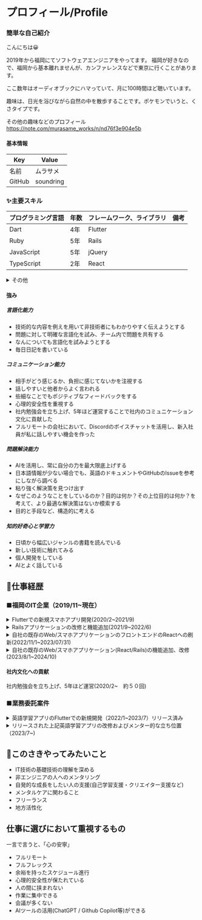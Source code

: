 # プロフィール/Profile

### 簡単な自己紹介
こんにちは😀

2019年から福岡にてソフトウェアエンジニアをやってます。
福岡が好きなので、福岡から基本離れませんが、カンファレンスなどで東京に行くことがあります。

ここ数年はオーディオブックにハマっていて、月に100時間ほど聴いています。

趣味は、日光を浴びながら自然の中を散歩することです。ポケモンでいうと、くさタイプです。

その他の趣味などのプロフィール
https://note.com/murasame_works/n/nd76f3e904e5b

#### 基本情報
|  Key  |  Value  |
| ---- | ---- |
|  名前  |  ムラサメ  |
|  GitHub  |  soundring  |

 ### ✨主要スキル
|  プログラミング言語  |  年数  |  フレームワーク、ライブラリ  |  備考  |
| ---- | ---- | ---- | ---- |
|  Dart  |  4年  |  Flutter  |    |
|  Ruby  | 5年  |  Rails  |    |
|  JavaScript  | 5年  |  jQuery |  |
|  TypeScript  | 2年  |  React |  |

<details><summary>その他</summary>

|   エディタ  |  年数  |  備考  |
| ---- | ---- | ---- |
|  Visual Studio Code	  |  5年  |    |
|  RubyMine	  |  3年  |    |
|  Android Studio |  4年  |    |
|  Xcode  |  4年  |    |

|   DB  |  備考  |
| ---- | ---- |
|  MariaDB |  Rails案件にて使用 |
|  PostgreSQL |  Rails案件にて使用 |
|  Cloud Firestore |  副業のFlutter案件にて使用 |

|   OS  |  備考  |
| ---- | ---- |
|  Windows(XP~最新) |  私的利用  |
|  Mac(Sierra~最新)  |  開発、私的使用  |

|   バージョン管理  |  年数  |
| ---- | ---- |
|  Git |  5年 |
|  GitHub |  5年 |
|  Bitbucket |  4年 |

</details>

#### 強み
##### 言語化能力
- 技術的な内容を例えを用いて非技術者にもわかりやすく伝えようとする
- 問題に対して明確な言語化を試み、チーム内で問題を共有する
- なんについても言語化を試みようとする
- 毎日日記を書いている

##### コミュニケーション能力
 - 相手がどう感じるか、負担に感じてないかを注視する
 - 話しやすいと他者からよく言われる
 - 些細なことでもポジティブなフィードバックをする
 - 心理的安全性を重視する
 - 社内勉強会を立ち上げ、5年ほど運営することで社内のコミュニケーション文化に貢献した
 - フルリモートの会社において、Discordのボイスチャットを活用し、新入社員が私に話しやすい機会を作った

##### 問題解決能力 
- AIを活用し、常に自分の力を最大限底上げする
- 日本語情報が少ない場合でも、英語のドキュメントやGitHubのIssueを参考にしながら調べる
- 粘り強く解決策を見つけ出す
- なぜこのようなことをしているのか？目的は何か？その上位目的は何か？を考えて、より最適な解決策はないか模索する
- 目的と手段など、構造的に考える

##### 知的好奇心と学習力
- 日頃から幅広いジャンルの書籍を読んでいる
- 新しい技術に触れてみる
- 個人開発をしている
- AIとよく話している

## 🔭仕事経歴
### ■福岡のIT企業（2019/11~現在）
<details><summary>Flutterでの新規スマホアプリ開発(2020/2~2021/9)</summary>

提供中の各サービスからのお知らせの通知を受け取れるアプリ
アプリを各サービスのいずれかと連携させると全ての提供中サービスのお知らせが受け取れるようになる。
アプリに届いた通知内容をタップし、直接サービスに手動ログインなしで確認をしに行くことも可能。

[担当業務]
- Flutterの技術調査 
- Firebaseの技術調査 
- アプリのアイコン制作
- アプリのフロントエンド開発
- バックエンドのAPI開発
- 総合テスト項目の作成
- アプリおよびサーバーサイドのリリース作業
- Flutterのアップデート(2.0⇨3.0)
- 状態管理パッケージをproviderからriverpodへ移行

社内にFlutterエンジニアがおらず、まずFlutterをインプットからスタートしリリース作業まで行った。 
Flutterエンジニアとしてアプリ開発を全て担当し、バックエンドのAPI開発にも一部携わった。
当時はFlutterの日本語情報が少なかったが、英語のドキュメントやGitHubのIssueを参考にし、問題を解決した。
デザイナーがいないため、アプリアイコンの作成も担当した、

##### ［環境・構成］
- DB：MariaDB
- 言語：Dart、Ruby
- フレームワーク：Flutter、Rails、React
- その他：Docker、AWS(S3)、Firebase Dynamic Links、Firebase Crashlytics、Firebase Cloud Messaging

##### ［メンバー構成／役割］ 
2~3人/メンバー
</details>


<details><summary>Railsアプリケーションの改修と機能追加(2021/9~2022/6)</summary>
 
[担当業務]
- 機能追加
- 機能改善
- バグ修正
- 総合テスト

#### 開発例
データの一括複製(DelayedJob)

##### ［環境・構成］
- DB：MariaDB
- 言語：JavaScript、Ruby
- フレームワーク：Bootstrap3、Backbone.js、Rails
- その他：Docker、AWS EC2

##### ［メンバー構成／役割］ 
最大6人/メンバー

今年度のデータを一括複製する機能を開発し、ユーザーの年度を跨いだ似たようなデータの作成の手間を減らした

</details>

<details><summary>自社の既存のWeb/スマホアプリケーションのフロントエンドのReactへの刷新(2022/11/1~2023/07/31)</summary>
 
[担当業務]
- Backbone.jsからReactへのフロントエンドの刷新
- Cordovaのアップデート作業(iOS/Android)
- 総合テストの実施

Cordovaのバージョンが古い影響でアプリのリリースができない状態になっていた。
Cordovaには初めて触れたがFlutterで得たモバイル関係の知識も活用しつつアップデートを行なった。
cordova-ios / cordova-android ともに「メジャーバージョンで２つ上げた。

フロントエンドの環境の刷新も行なった。
状態管理はReact Hooksを使用。

##### ［メンバー構成／役割］ 
3~5人/メンバー

##### ［環境・構成］
- DB：PostgreSQL
- 言語：TypeScript、Ruby
- フレームワーク：Cordova、Backbone.js、React、Rails
- その他：Docker、AWS(EC2/S3/RDS/Amazon SNS/CloudWatch)
</details>

<details><summary>自社の既存のWeb/スマホアプリケーション(React/Rails)の機能追加、改修(2023/8/1~2024/10)</summary>

##### [担当業務]
- 機能追加
- 機能改善
- バグ修正
- 総合テスト
- リリース作業(サーバ/スマホアプリ)
- プロジェクトリーダー(2024/3~)
  - 部会での進捗報告、週１のチーム内会議の進行、経営側との取り組むタスク等の打ち合わせ
  - 要件定義、設計

#### 開発したもの例
- CSVでの一括ダウンロード機能
- Excelファイルの取り込み機能(Roo使用)
- 使いやすいようにテストデータ(seedファイル)の改修
- ActionCable、Sidekiq、Redisを使用したリアルタイム通信を伴う機能
- rubocopのバージョンアップ & TODOになってるcopに対応
  - 警告件数：3000個くらい
- rubocop-rspecの導入
- rubocop-railsの導入

##### ［メンバー構成／役割］ 
最大４人/メンバー(2024/3〜リーダー)

##### ［環境・構成］
- DB：PostgreSQL
- 言語：TypeScript、Ruby
- フレームワーク：Cordova、React、Rails
- その他：Docker、AWS(EC2/S3/RDS/Amazon SNS/CloudWatch)

2024/3~リーダーが突然退職することになり、繋ぎで突然のリーダー交代
慣れない中、安定して開発・運用を行なった
新規機能追加などのリリースも予定通りに完了できた。

</details>



#### 社内文化への貢献
社内勉強会を立ち上げ、5年ほど運営(2020/2~　約５０回)

### ■業務委託案件
<details><summary>英語学習アプリのFlutterでの新規開発（2022/1~2023/7）リリース済み</summary>

クライアントの方は非エンジニア

主な機能
- OCR(写真を撮ってそこのテキスト内容を学習)
- Speech to Text(発生した英単語の背景色を変化)
- Text to Speech(読まれた英単語の背景色を変化)

##### [担当業務]
- アプリ開発全般(仕様打ち合わせ・検討、実装、CI/CD環境構築)
- バックエンドはFirebase
- デザインはデザイナーさんが担当
- 開発だけでなくクライアントさんに技術的なアドバイスなど行う技術顧問的なことも担当。

参画した際に作りかけで動作不十分であったため、既存のコードも使いながら0から作り直すことを提案し実行。
きちんとリリースまで行い満足していただけた。
音声認識(speech_to_text)やテキスト読み上げ(flutter_tts)など、OS依存の機能を使用。
FlutterでのOS依存の機能の扱いについては、英語のドキュメントやGitHubのIssueを参考にし、問題を解決した。
CI/CDの自動化によりクライアントさんが常に新しい状態のアプリを確認できる体制を整えた。
iOS / Android のOS依存の機能を使うため、音声周りの仕様の違いに振り回されたがなんとか乗り越えた。

クライアントさんと定期的なミーティングを通じて、要件定義を明確にし、プロジェクトの進行をスムーズに進めた。
クライアントさんに対して、技術的な内容をわかりやすく説明し、プロジェクトの進行をスムーズに進めることができた。特に、音声認識やテキスト読み上げの機能について、クライアントさんが理解しやすいように図解やデモを交えて説明した。
言語化能力についてポジティブなフィードバックを頂いた。

##### ［環境・構成］
- DB:Firebase Firestore
- 言語 Dart
- フレームワーク: Flutter
- その他:Codemagic、deploygate、Firebase Authentication、Cloud Firestore

##### ［メンバー構成／役割］ 
1人/開発担当
</details>

<details><summary>リリースされた上記英語学習アプリの改修およびメンター的な立ち位置（2023/7~)</summary>
 
##### [担当業務]
基本的に非エンジニアのクライアントさんの技術的な相談にのるメンターをやっている。
</details>

## 👀このさきやってみたいこと
- IT技術の基礎技術の理解を深める
- 非エンジニアの人へのメンタリング
- 自発的な成長をしたい人の支援(自己学習支援・クリエイター支援など)
- メンタルケアに関わること
- フリーランス
- 地方活性化

## 仕事に選びにおいて重視するもの
一言で言うと、「心の安寧」

- フルリモート
- フルフレックス
- 余裕を持ったスケジュール進行
- 心理的安全性が保たれている
- 人の間に挟まれない
- 作業に集中できる
- 会議が多くない
- AIツールの活用(ChatGPT / Github Copilot等)ができる

</details>
